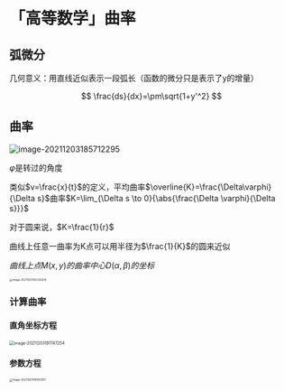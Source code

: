 # 「高等数学」曲率

## 弧微分

几何意义：用直线近似表示一段弧长（函数的微分只是表示了y的增量）

$$ \frac{ds}{dx}=\pm\sqrt{1+y'^2} $$



## 曲率

![image-20211203185712295](https://cdn.jsdelivr.net/gh/TANG617/images@master/2021%2012%2003%2018%2057%2012%20_image-20211203185712295.png)

$\varphi$是转过的角度

类似$v=\frac{x}{t}$的定义，平均曲率$\overline{K}=\frac{\Delta\varphi}{\Delta s}$曲率$K=\lim_{\Delta s \to 0}{\abs{\frac{\Delta \varphi}{\Delta s}}}$

对于圆来说，$K=\frac{1}{r}$

曲线上任意一曲率为K点可以用半径为$\frac{1}{K}$的圆来近似

$曲线上点M(x,y)的曲率中心D(\alpha,\beta)的坐标$

<img src="https://cdn.jsdelivr.net/gh/TANG617/images@master/2021%2012%2003%2019%2023%2033%20_image-20211203192333674.png" alt="image-20211203192333674" style="zoom:33%;" />

### 计算曲率

#### 直角坐标方程

<img src="https://cdn.jsdelivr.net/gh/TANG617/images@master/2021%2012%2003%2019%2017%2047%20_image-20211203191747254.png" alt="image-20211203191747254" style="zoom:50%;" />

#### 参数方程

<img src="https://cdn.jsdelivr.net/gh/TANG617/images@master/2021%2012%2003%2019%2054%2003%20_image-20211203195403017.png" alt="image-20211203195403017" style="zoom: 33%;" />

